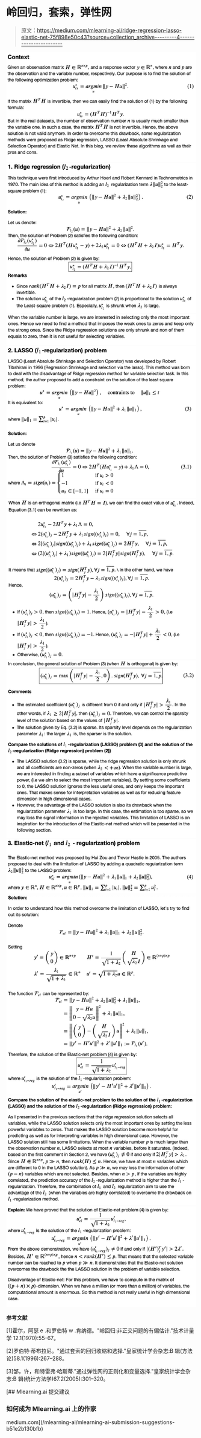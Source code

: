 # 岭回归，套索，弹性网

> 原文：<https://medium.com/mlearning-ai/ridge-regression-lasso-elastic-net-75f898e50c43?source=collection_archive---------4----------------------->

![](img/b190dab1f246e37ff4ade7ad08d85bfd.png)![](img/d2df7fc17db5ebfb2b8250ed9e8aecc4.png)![](img/246cab1108a6fbc9b36c41942968a11a.png)![](img/c5e274b29849d0c13b033f4a9ccc2380.png)![](img/d43cd480d86ef5e05782ee2a93be7dbf.png)![](img/abd89eef0e7ae7fb60731a410b4be4c4.png)![](img/195a1ecd1f1ab3bc4170b95d65931866.png)![](img/f468ebd96b814bbc3025eff6d786a854.png)![](img/e467a18ac3c2951f56b60cf5b3eccc8a.png)![](img/d122251913d2fbbb2da8272e3ac24039.png)

**参考文献**

[1]霍尔，阿瑟 e .和罗伯特 w .肯纳德。"岭回归:非正交问题的有偏估计."技术计量学 12.1(1970):55–67。

[2]罗伯特·蒂布拉尼。"通过套索的回归收缩和选择."皇家统计学会杂志:B 辑(方法论)58.1(1996):267–288。

[3]邹，许，和特雷弗·哈斯蒂."通过弹性网的正则化和变量选择."皇家统计学会杂志:B 辑(统计方法学)67.2(2005):301–320。

[](/mlearning-ai/mlearning-ai-submission-suggestions-b51e2b130bfb) [## Mlearning.ai 提交建议

### 如何成为 Mlearning.ai 上的作家

medium.com](/mlearning-ai/mlearning-ai-submission-suggestions-b51e2b130bfb)